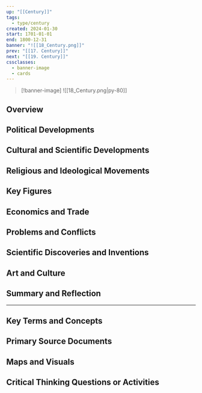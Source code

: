 ```yaml
---
up: "[[Century]]"
tags:
  - type/century
created: 2024-01-30
start: 1701-01-01
end: 1800-12-31
banner: "![[18_Century.png]]"
prev: "[[17. Century]]"
next: "[[19. Century]]"
cssclasses:
  - banner-image
  - cards
---
```

>[!banner-image] ![[18_Century.png|py-80]]
>
## Overview
## Political Developments
## Cultural and Scientific Developments
## Religious and Ideological Movements
## Key Figures
## Economics and Trade
## Problems and Conflicts
## Scientific Discoveries and Inventions
## Art and Culture
## Summary and Reflection
---
## Key Terms and Concepts
## Primary Source Documents
## Maps and Visuals
## Critical Thinking Questions or Activities


